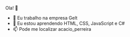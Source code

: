  Ola! 👋


- 🔭 Eu trabalho na empresa Gelt
- 🌱 Eu estou aprendendo HTML, CSS, JavaScript e C#
- 📫 Pode me localizar acacio_perreira

